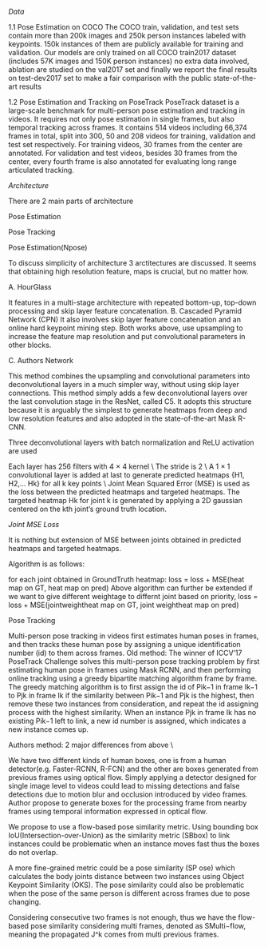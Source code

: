 *Data*

1.1 Pose Estimation on COCO The COCO train, validation, and test sets contain more than 200k images and 250k person instances labeled with keypoints. 150k instances of them are publicly available for training and validation. Our models are only trained on all COCO train2017 dataset (includes 57K images and 150K person instances) no extra data involved, ablation are studied on the val2017 set and finally we report the final results on test-dev2017 set to make a fair comparison with the public state-of-the-art results


1.2 Pose Estimation and Tracking on PoseTrack PoseTrack dataset is a large-scale benchmark for multi-person pose estimation and tracking in videos. It requires not only pose estimation in single frames, but also temporal tracking across frames. It contains 514 videos including 66,374 frames in total, split into 300, 50 and 208 videos for training, validation and test set respectively. For training videos, 30 frames from the center are annotated. For validation and test videos, besides 30 frames from the center, every fourth frame is also annotated for evaluating long range articulated tracking.



*Architecture*

There are 2 main parts of architecture

Pose Estimation

Pose Tracking

Pose Estimation(Npose)

To discuss simplicity of architecture 3 arctitectures are discussed. It seems that obtaining high resolution feature, maps is crucial, but no matter how.

A. HourGlass

It features in a multi-stage architecture with repeated bottom-up, top-down processing and skip layer feature concatenation. B. Cascaded Pyramid Network (CPN)
It also involves skip layer feature concatenation and an online hard keypoint mining step. Both works above, use upsampling to increase the feature map resolution and put convolutional parameters in other blocks.

C. Authors Network

This method combines the upsampling and convolutional parameters into deconvolutional layers in a much simpler way, without using skip layer connections. This method simply adds a few deconvolutional layers over the last convolution stage in the ResNet, called C5. It adopts this structure because it is arguably the simplest to generate heatmaps from deep and low resolution features and also adopted in the state-of-the-art Mask R-CNN.

Three deconvolutional layers with batch normalization and ReLU activation are used

Each layer has 256 filters with 4 × 4 kernel \ The stride is 2 \ A 1 × 1 convolutional layer is added at last to generate predicted heatmaps {H1, H2,... Hk} for all k key points \ Joint Mean Squared Error (MSE) is used as the loss between the predicted heatmaps and targeted heatmaps. The targeted heatmap Hk for joint k is generated by applying a 2D gaussian centered on the kth joint’s ground truth location.


*Joint MSE Loss*

It is nothing but extension of MSE between joints obtained in predicted heatmaps and targeted heatmaps.

Algorithm is as follows:

for each joint obtained in GroundTruth heatmap:
loss = loss + MSE(heat map on GT, heat map on pred)
Above algorithm can further be extended if we want to give different weightage to differnt joint based on priority,
loss = loss + MSE(jointweightheat map on GT, joint weightheat map on pred)

Pose Tracking

Multi-person pose tracking in videos first estimates human poses in frames, and then tracks these human pose by assigning a unique identification number (id) to them across frames. Old method: The winner of ICCV’17 PoseTrack Challenge solves this multi-person pose tracking problem by first estimating human pose in frames using Mask RCNN, and then performing online tracking using a greedy bipartite matching algorithm frame by frame. The greedy matching algorithm is to first assign the id of Pik−1 in frame Ik−1 to Pjk in frame Ik if the similarity between Pik−1 and Pjk is the highest, then remove these two instances from consideration, and repeat the id assigning process with the highest similarity. When an instance Pjk in frame Ik has no existing Pik−1 left to link, a new id number is assigned, which indicates a new instance comes up.

Authors method: 2 major differences from above \

We have two different kinds of human boxes, one is from a human detector(e.g. Faster-RCNN, R-FCN) and the other are boxes generated from previous frames using optical flow.
Simply applying a detector designed for single image level to videos could lead to missing detections and false detections due to motion blur and occlusion introduced by video frames. Author propose to generate boxes for the processing frame from nearby frames using temporal information expressed in optical flow.

We propose to use a flow-based pose similarity metric.
Using bounding box IoU(Intersection-over-Union) as the similarity metric (SBbox) to link instances could be problematic when an instance moves fast thus the boxes do not overlap.

A more fine-grained metric could be a pose similarity (SP ose) which calculates the body joints distance between two instances using Object Keypoint Similarity (OKS). The pose similarity could also be problematic when the pose of the same person is different across frames due to pose changing.

Considering consecutive two frames is not enough, thus we have the flow-based pose similarity considering multi frames, denoted as SMulti−flow, meaning the propagated J^k comes from multi previous frames.



